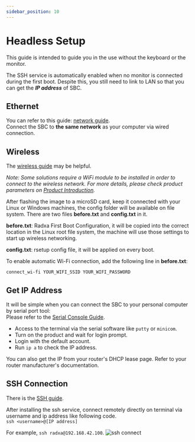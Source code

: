 ```yaml
---
sidebar_position: 10
---
```


# Headless Setup

This guide is intended to guide you in the use without the keyboard or the monitor.

The SSH service is automatically enabled when no monitor is connected during the first boot. Despite this, you still need to link to LAN so that you can get the **_IP address_** of SBC.

## Ethernet

You can refer to this guide: [network guide](/radxa-os/config/network.md).  
Connect the SBC to **the same network** as your computer via wired connection.

## Wireless

The [wireless guide](/radxa-os/config/network.md) may be helpful.

_Note: Some solutions require a WiFi module to be installed in order to connect to the wireless network. For more details, please check product parameters on [Product Introduction](https://radxa.com/products)._

After flashing the image to a microSD card, keep it connected with your Linux or Windows machines, the config folder will be available on file system. There are two files **before.txt** and **config.txt** in it.

**before.txt**: Radxa First Boot Configuration, it will be copied into the correct location in the Linux root file system, the machine will use those settings to start up wireless networking.

**config.txt**: rsetup config file, it will be applied on every boot.

To enable automatic Wi-Fi connection, add the following line in **before.txt**:

```
connect_wi-fi YOUR_WIFI_SSID YOUR_WIFI_PASSWORD
```

## Get IP Address

It will be simple when you can connect the SBC to your personal computer by serial port tool:  
Please refer to the [Serial Console Guide](https://wiki.radxa.com/Rock5/dev/serial-console).

- Access to the terminal via the serial software like `putty` or `minicom`.
- Turn on the product and wait for login prompt.
- Login with the default account.
- Run `ip a` to check the IP address.

You can also get the IP from your router's DHCP lease page. Refer to your router manufacturer's documentation.

## SSH Connection

There is the [SSH guide](remote-login).

After installing the ssh service, connect remotely directly on terminal via username and ip address like following code.  
`ssh <username>@[IP address]`

For example, `ssh radxa@192.168.42.100`.
![ssh connect](/img/configuration/ssh-connect.webp)

